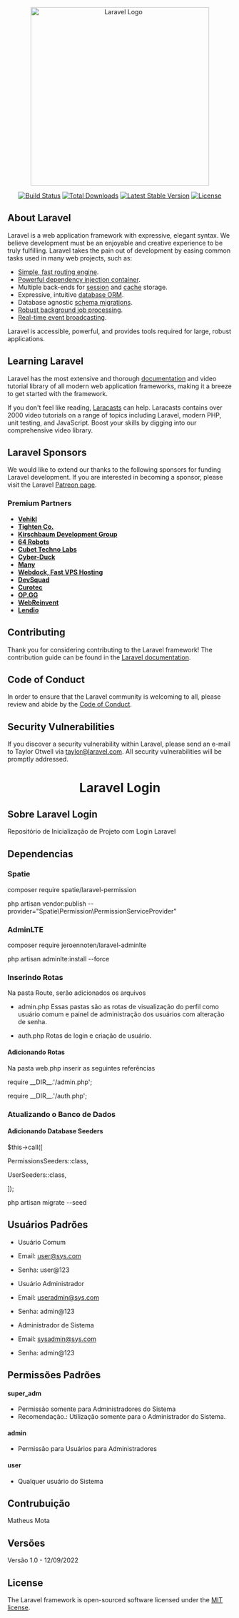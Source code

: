 <p align="center"><a href="https://laravel.com" target="_blank"><img src="https://raw.githubusercontent.com/laravel/art/master/logo-lockup/5%20SVG/2%20CMYK/1%20Full%20Color/laravel-logolockup-cmyk-red.svg" width="400" alt="Laravel Logo"></a></p>

<p align="center">
<a href="https://travis-ci.org/laravel/framework"><img src="https://travis-ci.org/laravel/framework.svg" alt="Build Status"></a>
<a href="https://packagist.org/packages/laravel/framework"><img src="https://img.shields.io/packagist/dt/laravel/framework" alt="Total Downloads"></a>
<a href="https://packagist.org/packages/laravel/framework"><img src="https://img.shields.io/packagist/v/laravel/framework" alt="Latest Stable Version"></a>
<a href="https://packagist.org/packages/laravel/framework"><img src="https://img.shields.io/packagist/l/laravel/framework" alt="License"></a>
</p>

## About Laravel

Laravel is a web application framework with expressive, elegant syntax. We believe development must be an enjoyable and creative experience to be truly fulfilling. Laravel takes the pain out of development by easing common tasks used in many web projects, such as:

- [Simple, fast routing engine](https://laravel.com/docs/routing).
- [Powerful dependency injection container](https://laravel.com/docs/container).
- Multiple back-ends for [session](https://laravel.com/docs/session) and [cache](https://laravel.com/docs/cache) storage.
- Expressive, intuitive [database ORM](https://laravel.com/docs/eloquent).
- Database agnostic [schema migrations](https://laravel.com/docs/migrations).
- [Robust background job processing](https://laravel.com/docs/queues).
- [Real-time event broadcasting](https://laravel.com/docs/broadcasting).

Laravel is accessible, powerful, and provides tools required for large, robust applications.

## Learning Laravel

Laravel has the most extensive and thorough [documentation](https://laravel.com/docs) and video tutorial library of all modern web application frameworks, making it a breeze to get started with the framework.

If you don't feel like reading, [Laracasts](https://laracasts.com) can help. Laracasts contains over 2000 video tutorials on a range of topics including Laravel, modern PHP, unit testing, and JavaScript. Boost your skills by digging into our comprehensive video library.

## Laravel Sponsors

We would like to extend our thanks to the following sponsors for funding Laravel development. If you are interested in becoming a sponsor, please visit the Laravel [Patreon page](https://patreon.com/taylorotwell).

### Premium Partners

- **[Vehikl](https://vehikl.com/)**
- **[Tighten Co.](https://tighten.co)**
- **[Kirschbaum Development Group](https://kirschbaumdevelopment.com)**
- **[64 Robots](https://64robots.com)**
- **[Cubet Techno Labs](https://cubettech.com)**
- **[Cyber-Duck](https://cyber-duck.co.uk)**
- **[Many](https://www.many.co.uk)**
- **[Webdock, Fast VPS Hosting](https://www.webdock.io/en)**
- **[DevSquad](https://devsquad.com)**
- **[Curotec](https://www.curotec.com/services/technologies/laravel/)**
- **[OP.GG](https://op.gg)**
- **[WebReinvent](https://webreinvent.com/?utm_source=laravel&utm_medium=github&utm_campaign=patreon-sponsors)**
- **[Lendio](https://lendio.com)**

## Contributing

Thank you for considering contributing to the Laravel framework! The contribution guide can be found in the [Laravel documentation](https://laravel.com/docs/contributions).

## Code of Conduct

In order to ensure that the Laravel community is welcoming to all, please review and abide by the [Code of Conduct](https://laravel.com/docs/contributions#code-of-conduct).

## Security Vulnerabilities

If you discover a security vulnerability within Laravel, please send an e-mail to Taylor Otwell via [taylor@laravel.com](mailto:taylor@laravel.com). All security vulnerabilities will be promptly addressed.
<h1 align="center">Laravel Login</h1>

## Sobre Laravel Login

Repositório de Inicialização de Projeto com Login Laravel

## Dependencias

### Spatie

<p> composer require spatie/laravel-permission </p>

<p> php artisan vendor:publish --provider="Spatie\Permission\PermissionServiceProvider" </p>

### AdminLTE

<p> composer require jeroennoten/laravel-adminlte </p>

<p> php artisan adminlte:install --force </p>

### Inserindo Rotas

Na pasta Route, serão adicionados os arquivos

- admin.php
Essas pastas são as rotas de visualização do perfil como usuário comum e painel de administração dos usuários com alteração de senha.

- auth.php
Rotas de login e criação de usuário.

#### Adicionando Rotas

Na pasta web.php inserir as seguintes referências

<p>require __DIR__.'/admin.php';</p>
<p>require __DIR__.'/auth.php';</p>

### Atualizando o Banco de Dados

#### Adicionando Database Seeders

<p> $this->call([</p>
<p>     PermissionsSeeders::class,</p>
<p>     UserSeeders::class,</p>
<p> ]);</p>

<p> php artisan migrate --seed </p>

## Usuários Padrões

- Usuário Comum
- Email: user@sys.com
- Senha: user@123

- Usuário Administrador
- Email: useradmin@sys.com
- Senha: admin@123

- Administrador de Sistema
- Email: sysadmin@sys.com
- Senha: admin@123

## Permissões Padrões

#### super_adm
- Permissão somente para Administradores do Sistema
- Recomendação.: Utilização somente para o Administrador do Sistema.

#### admin
- Permissão para Usuários para Administradores

#### user
- Qualquer usuário do Sistema

## Contrubuição

Matheus Mota

## Versões

Versão 1.0 - 12/09/2022

## License

The Laravel framework is open-sourced software licensed under the [MIT license](https://opensource.org/licenses/MIT).
